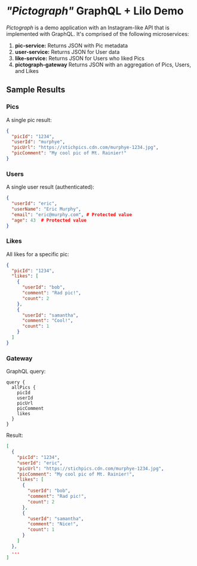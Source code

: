 # *"Pictograph"* GraphQL + Lilo Demo

*Pictograph* is a demo application with an Instagram-like API that is implemented with GraphQL. It's comprised of the following microservices:

1. **pic-service:** Returns JSON with Pic metadata
2. **user-service:** Returns JSON for User data
3. **like-service:** Returns JSON for Users who liked Pics
4. **pictograph-gateway** Returns JSON with an aggregation of Pics, Users, and Likes

## Sample Results

### Pics

A single pic result:

```json
{
  "picId": "1234",
  "userId": "murphye",
  "picUrl": "https://stichpics.cdn.com/murphye-1234.jpg",
  "picComment": "My cool pic of Mt. Rainier!"
}
```
### Users

A single user result (authenticated):

```json
{
  "userId": "eric",
  "userName": "Eric Murphy",
  "email": "eric@murphy.com", # Protected value
  "age": 43  # Protected value
}
```

### Likes

All likes for a specific pic:

```json
{
  "picId": "1234",
  "likes": [
    {
      "userId": "bob",
      "comment": "Rad pic!",
      "count": 2
    },
    {
      "userId": "samantha",
      "comment": "Cool!",
      "count": 1
    }
  ]
}
```

### Gateway

GraphQL query:

```
query {
  allPics {
    picId
    userId
    picUrl
    picComment
    likes
  }
}  
```

Result:

```json
[
  {
    "picId": "1234",
    "userId": "eric",
    "picUrl": "https://stichpics.cdn.com/murphye-1234.jpg",
    "picComment": "My cool pic of Mt. Rainier!",
    "likes": [
      {
        "userId": "bob",
        "comment": "Rad pic!",
        "count": 2
      },
      {
        "userId": "samantha",
        "comment": "Nice!",
        "count": 1
      }
    ]
  },
  ...
]
```

